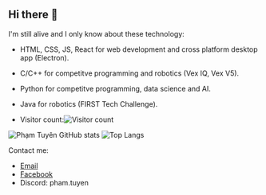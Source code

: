 ## Hi there 👋
I'm still alive and I only know about these technology:
- HTML, CSS, JS, React for web development and cross platform desktop app (Electron).
- C/C++ for competitve programming and robotics (Vex IQ, Vex V5).
- Python for competitve programming, data science and AI.
- Java for robotics (FIRST Tech Challenge).

- Visitor count:![Visitor count](https://profile-counter.glitch.me/phm-tuyenn/count.svg)

![Phạm Tuyên GitHub stats](https://github-readme-stats.vercel.app/api?username=phm-tuyenn&show_icons=true&include_all_commits=true)
![Top Langs](https://github-readme-stats.vercel.app/api/top-langs/?username=phm-tuyenn&show_icons=true&langs_count=10)

Contact me:
- [Email](mailto://phamthanhtuyen2k8@gmail.com)
- [Facebook](https://www.facebook.com/phm.tuyenn)
- Discord: pham.tuyen
